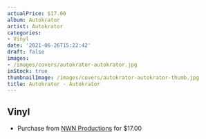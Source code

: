 ```yaml
---
actualPrice: $17.00
album: Autokrator
artist: Autokrator
categories:
- Vinyl
date: '2021-06-26T15:22:42'
draft: false
images:
- /images/covers/autokrator-autokrator.jpg
inStock: true
thumbnailImage: /images/covers/autokrator-autokrator-thumb.jpg
title: Autokrator - Autokrator
---
```


## Vinyl
* Purchase from [NWN Productions](http://shop.nwnprod.com/index.php?route=product/product&path=75&product_id=3767&sort=pd.name&order=ASC) for $17.00
